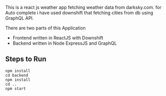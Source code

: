 This is a react js weather app fetching weather data from darksky.com. for Auto complete i have used downshift that fetching cities from db using GraphQL API.

There are two parts of this Application
* Frontend written in ReactJS with Downshift
* Backend written in Node ExpressJS and GraphQL


## Steps to Run


```
npm install
cd backend
npm install
cd ..
npm start

```
